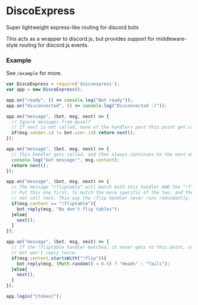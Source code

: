 # DiscoExpress

Super lightweight express-like routing for discord bots

This acts as a wrapper to discord.js, but provides support for middleware-style
routing for discord.js events.

### Example

See `/example` for more.

```js
var DiscoExpress = require('discoexpress');
var app = new DiscoExpress();

app.on("ready", () => console.log("Bot ready"));
app.on("disconnected", () => console.log("Disconnected :("));

app.on("message", (bot, msg, next) => {
  // Ignore messages from myself
  // If next is not called, none of the handlers past this point get called!
  if(msg.sender.id != bot.user.id) return next();
});

app.on("message", (bot, msg, next) => {
  // This handler gets called, and then always continues to the next one
  console.log("Got message:", msg.content);
  return next();
});

app.on("message", (bot, msg, next) => {
  // The message "!fliptable" will match both this handler AND the "!flip" handler!
  // Put this one first, to match the more specific of the two, and then do
  // not call next. This way the !flip handler never runs redundantly.
  if(msg.content == "!fliptable"){
    bot.reply(msg, "No don't flip tables");
  }else{
    next();
  }
});

app.on("message", (bot, msg, next) => {
  // If the !fliptable handler matched, it never gets to this point, so the
  // bot won't reply twice.
  if(msg.content.startsWith("!flip")){
    bot.reply(msg, (Math.random() < 0.5) ? "Heads" : "Tails");
  }else{
    next();
  }
});

app.login("[token]");
```
